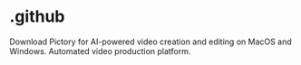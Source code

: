# .github
Download Pictory for AI-powered video creation and editing on MacOS and Windows. Automated video production platform.
